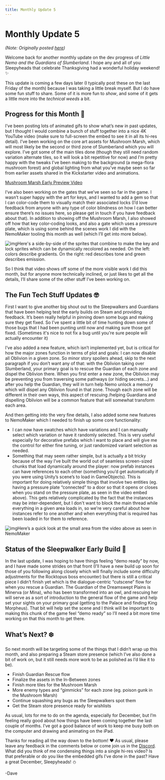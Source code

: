 ```yaml
---
title: Monthly Update 5
---
```

# Monthly Update 5

*(Note: Originally posted [here](https://www.kickstarter.com/projects/diesoft/little-nemo/posts/3676053))*

Welcome back for another monthly update on the dev progress of *Little Nemo and the Guardians of Slumberland*. I hope any and all of you Sleepyheads that celebrate Thanksgiving had a wonderful holiday weekend! ✨

This update is coming a few days later (I typically post these on the last Friday of the month) because I was taking a little break myself. But I do have some fun stuff to share. Some of it is more fun to *show*, and some of it gets a little more into the *technical weeds* a bit.

##  Progress for this Month 🦃

I’ve been posting lots of animated gifs to show what’s new in past updates, but I thought I would combine a bunch of stuff together into a nice 4K YouTube video (make sure to full-screen the embed to see it in all its hi-res detail). I’ve been working on the core art assets for Mushroom Marsh, which will most likely be the second or third zone of Slumberland which you will explore. I’ve got some of the main tiles done (though they still need random variation alternate tiles, so it will look a bit repetitive for now) and I’m pretty happy with the tweaks I’ve been making to the background (a mega-flora mushroom forest) and global lighting from what you’ve maybe seen so far from earlier assets shared in the Kickstarter video and animations.

[Mushroom Marsh Early Preview Video](https://youtu.be/F169415BMeU)

I’ve also been working on the gates that we’ve seen so far in the game. I wasn’t super happy with the art for keys, and I wanted to add a gem so that I can color-code them to visually match their associated locks (I’d love feedback from anyone with any type of color blindness on how I can better ensure there’s no issues here, so please get in touch if you have feedback about that). In addition to showing off the Mushroom Marsh,  I also showed off how that key color-coding looks, and also a gate which uses a pressure plate, which is using some behind the scenes work I did with the NemoMaker tooling this month as well (which I’ll get into more below).

![img](https://ksr-ugc.imgix.net/assets/039/342/386/a35f6a00c324c088872ac047c144d053_original.png?ixlib=rb-4.0.2&w=700&fit=max&v=1669671519&gif-q=50&lossless=true&s=72faddda25849461dafba193c212ac02)Here's a side-by-side of the sprites that combine to make the key and lock sprites which can be dynamically recolored as needed. On the left: colors describe gradients. On the right: red describes tone and green describes emission.

So I think that video shows off some of the more visible work I did this month, but for anyone more technically inclined, or just likes to get all the details, I’ll share some of the other stuff I’ve been working on.

##  The Fun Tech Stuff Updates 🤓

First I want to give another big shout out to the Sleepwalkers and Guardians that have been helping test the early builds on Steam and providing feedback. It’s been really helpful in pinning down some bugs and making sure they get fixed. So I’ve spent a little bit of time hunting down some of those bugs that I had been punting until now and making sure those got fixed. (Sometimes it's nice to not fix a bug until you're sure people will actually encounter it)

I’ve also added a new feature, which isn’t implemented yet, but is critical for how the major zones function in terms of plot and goals: I can now disable all Oblivion in a given zone. So minor story spoilers ahead, skip to the next paragraph if you don’t want any of that: with the Oblivion taking over Slumberland, your primary goal is to rescue the Guardian of each zone and dispel the Oblivion there. When you first enter a new zone, the Oblivion may be preventing you from traversing some pathways (or hiding secrets…) and after you help the Guardian, they will in turn help Nemo unlock a memory which will dispel any Oblivion found in that zone. Though each zone will be different in their own ways, this aspect of rescuing /helping Guardians and dispelling Oblivion will be a common feature that will somewhat transform each area.

And then getting into the very fine details, I also added some new features to NemoMaker which I needed to finish up some core functionality:

- I can now have swatches which have variations and I can manually select which variation or have it randomly selected. This is very useful especially for decorative prefabs which I want to place and will give me the control for either fine tuning, or just randomized variant selection as needed.
- Something that may seem rather simple, but is actually a bit tricky because of the way I’ve built the world out of seamless screen-sized chunks that load dynamically around the player: now prefab instances can have references to each other (something you’d get automatically if you were using Unity’s scene’s to load in GameObjects). This is important for doing relatively simple things that involve two entities (eg. having a pressure plate “connected” to a door so that it opens or closes when you stand on the pressure plate, as seen in the video embed above). This gets relatively complicated by the fact that the instances may be inter-dependent, but I don't want to block the main thread while everything in a given area loads in, so we're very careful about how instances refer to one another and when everything that is required has been loaded in for them to reference.

![img](https://ksr-ugc.imgix.net/assets/039/342/194/669724751ef804e56f1c3340e70810a7_original.png?ixlib=rb-4.0.2&w=700&fit=max&v=1669670099&gif-q=50&lossless=true&s=19214f2321e5dd50da160030aa6032dc)Here’s a quick look at the small area from the video above as seen in NemoMaker

##  Status of the Sleepwalker Early Build 💾

In the last update, I was hoping to have things feeling “demo ready” by now, and I have made some strides on that front (I’ll have a new build up soon for those of you following along closely which will finally include some difficulty adjustments for the Rocktopus boss encounter) but there is still a critical piece I didn’t finish yet which is the dialogue-centric “cutscene” flow for when you rescue a Guardian. The Guardian of the Dreamswept Plains is Minerva (or Mina), who has been transformed into an owl, and rescuing her will serve as a sort of introduction to the general flow of the game and help set your sights on your primary goal (getting to the Palace and finding King Morpheus). That bit will help set the scene and I think will be important to making this chunk of the game feel “demo ready” so I’ll need a bit more time working on that this month to get there.

##  What’s Next? ❄️

So next month will be targeting some of the things that I didn’t wrap up this month, and also preparing a Steam store presence (which I’ve also done a bit of work on, but it still needs more work to be as polished as I’d like it to be).

- Finish Guardian Rescue flow
- Finalize the assets in the In-Between zones
- Finish more tiles for the Mushroom Marsh
- More enemy types and “gimmicks” for each zone (eg. poison gunk in the Mushroom Marsh)
- Continue squashing any bugs as the Sleepwalkers spot them
- Get the Steam store presence ready for wishlists

As usual, lots for me to do on the agenda, especially for December, but I’m feeling really good about how things have been coming together the last couple of months. I’ve got a good balance of work to keep me busy both on the computer and drawing and animating on the iPad.

Thanks for reading all the way down to the bottom! ❤️ As usual, please leave any feedback in the comments below or come join us in the [Discord](https://discord.com/invite/9NymgSJAVp). What did you think of me condensing things into a single hi-res video? Is that preferable or do you like the embedded gifs I’ve done in the past? Have a great December, Sleepyheads! ⛄

-Dave
